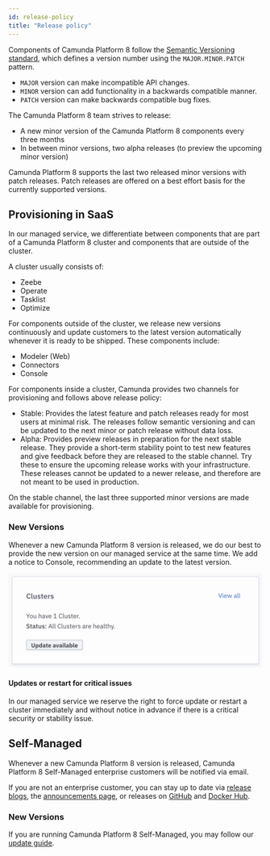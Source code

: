 ```yaml
---
id: release-policy
title: "Release policy"
---
```


Components of Camunda Platform 8 follow the [Semantic Versioning standard](https://semver.org/), which defines a version number using the `MAJOR.MINOR.PATCH` pattern.

- `MAJOR` version can make incompatible API changes.
- `MINOR` version can add functionality in a backwards compatible manner.
- `PATCH` version can make backwards compatible bug fixes.

The Camunda Platform 8 team strives to release:
- A new minor version of the Camunda Platform 8 components every three months
- In between minor versions, two alpha releases (to preview the upcoming minor version)

Camunda Platform 8 supports the last two released minor versions with
patch releases. Patch releases are offered on a best effort basis for the
currently supported versions.


## Provisioning in SaaS
In our managed service, we differentiate between components that are part of a Camunda Platform 8 cluster and components that are outside of the cluster. 

A cluster usually consists of:
* Zeebe
* Operate
* Tasklist
* Optimize

For components outside of the cluster, we release new versions continuously and update customers to the latest version automatically whenever it is ready to be shipped.
These components include:
* Modeler (Web)
* Connectors
* Console

For components inside a cluster, Camunda provides two channels for provisioning and follows above release policy:
* Stable: Provides the latest feature and patch releases ready for most users at minimal risk. The releases follow semantic versioning and can be updated to the next minor or patch release without data loss.
* Alpha: Provides preview releases in preparation for the next stable release. They provide a short-term stability point to test new features and give feedback before they are released to the stable channel. Try these to ensure the upcoming release works with your infrastructure. These releases cannot be updated to a newer release, and therefore are not meant to be used in production.

On the stable channel, the last three supported minor versions are made available for provisioning.

### New Versions

Whenever a new Camunda Platform 8 version is released, we do our best to provide the new version on our managed service at the same time. We add a notice to Console, recommending an update to the latest version. 

![Console with notice to update the cluster in Camunda Platform 8 SaaS](img/update-console.png)

#### Updates or restart for critical issues
In our managed service we reserve the right to force update or restart a cluster immediately and without notice in advance if there is a critical security or stability issue. 


## Self-Managed

Whenever a new Camunda Platform 8 version is released, Camunda Platform 8 Self-Managed enterprise customers will be notified via email. 

If you are not an enterprise customer, you can stay up to date via [release blogs](https://camunda.com/blog/category/release-notes/), the [announcements page](/reference/announcements.md), or releases on [GitHub](https://github.com/camunda) and [Docker Hub](https://hub.docker.com/u/camunda).

### New Versions
If you are running Camunda Platform 8 Self-Managed, you may follow our [update guide](/guides/update-guide/introduction.md).
